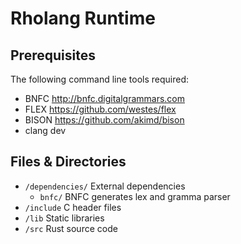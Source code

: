 # Rholang Runtime

## Prerequisites

The following command line tools required:

* BNFC http://bnfc.digitalgrammars.com
* FLEX https://github.com/westes/flex
* BISON https://github.com/akimd/bison
* clang dev

## Files & Directories

* `/dependencies/` External dependencies
  * `bnfc/` BNFC generates lex and gramma parser
* `/include` C header files
* `/lib` Static libraries
* `/src` Rust source code